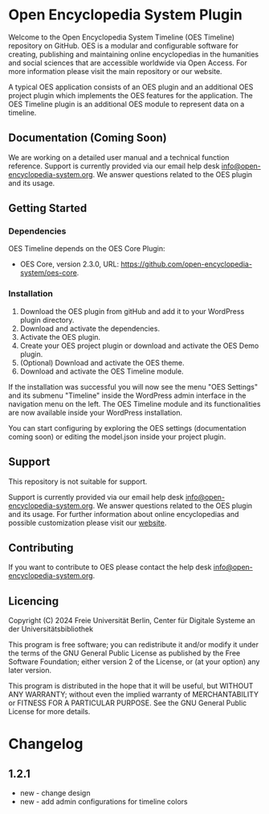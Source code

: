 # Open Encyclopedia System Plugin

Welcome to the Open Encyclopedia System Timeline (OES Timeline) repository on GitHub. OES is a modular and configurable software for creating, publishing and maintaining online encyclopedias in the humanities and social sciences that are accessible worldwide via Open Access. For more information please visit the main repository or our website.

A typical OES application consists of an OES plugin and an additional OES project plugin which implements the OES features for the application. The OES Timeline plugin is an additional OES module to represent data on a timeline.

## Documentation (Coming Soon)

We are working on a detailed user manual and a technical function reference. Support is currently provided via our email help desk info@open-encyclopedia-system.org. We answer questions related to the OES plugin and its usage.


## Getting Started

### Dependencies

OES Timeline depends on the OES Core Plugin:
* OES Core, version 2.3.0, URL: https://github.com/open-encyclopedia-system/oes-core.

### Installation

1. Download the OES plugin from gitHub and add it to your WordPress plugin directory.
2. Download and activate the dependencies.
3. Activate the OES plugin.
4. Create your OES project plugin or download and activate the OES Demo plugin.
5. (Optional) Download and activate the OES theme.
6. Download and activate the OES Timeline module.

If the installation was successful you will now see the menu "OES Settings" and its submenu "Timeline" inside the WordPress admin interface in the navigation menu on the left. The OES Timeline module and its functionalities are now available inside your WordPress installation.

You can start configuring by exploring the OES settings (documentation coming soon) or editing the model.json inside your project plugin.

## Support

This repository is not suitable for support.

Support is currently provided via our email help desk info@open-encyclopedia-system.org. We answer questions related to the OES plugin and its usage. For further information about online encyclopedias and possible customization please visit our [website](http://www.open-encyclopedia-system.org/).


## Contributing

If you want to contribute to OES please contact the help desk info@open-encyclopedia-system.org.


## Licencing

Copyright (C) 2024 Freie Universität Berlin, Center für Digitale Systeme an der Universitätsbibliothek

This program is free software; you can redistribute it and/or modify it under the terms of the GNU General Public License as published by the Free Software Foundation; either version 2 of the License, or (at your option) any later version.

This program is distributed in the hope that it will be useful, but WITHOUT ANY WARRANTY; without even the implied warranty of MERCHANTABILITY or FITNESS FOR A PARTICULAR PURPOSE.  See the GNU General Public License for more details.

# Changelog

## 1.2.1
* new - change design
* new - add admin configurations for timeline colors